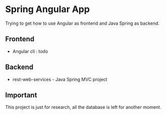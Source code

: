 # Spring Angular App

 Trying to get how to use Angular as frontend and Java Spring as backend.

## Frontend

- Angular cli : todo

## Backend

- rest-web-services - Java Spring MVC project

## Important

This project is just for research, all the database is left for another moment.